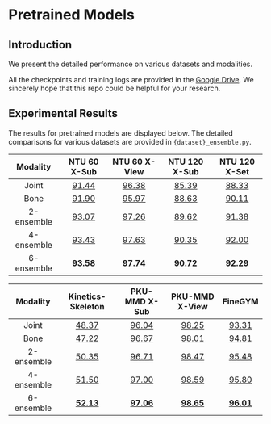 # Pretrained Models

## Introduction

We present the detailed performance on various datasets and modalities. 

All the checkpoints and training logs are provided in the [Google Drive](https://drive.google.com/drive/folders/1UheUd00odocDjtQtWY9SNIbFDuA9qs1a?usp=sharing). We sincerely hope that this repo could be helpful for your research.

## Experimental Results

The results for pretrained models are displayed below. The detailed comparisons for various datasets are provided in `{dataset}_ensemble.py`.


| Modality | NTU 60 X-Sub | NTU 60 X-View | NTU 120 X-Sub | NTU 120 X-Set |
|:---:|:---:|:---:|:---:|:---:|
| Joint| [91.44](https://drive.google.com/drive/folders/1OwFemGSvHSFJp5qJH75qAWvhsiDiENjK?usp=sharing) | [96.38](https://drive.google.com/drive/folders/19OJ-5b07bK2vj4hFqhYelwqp7zZAA7ri?usp=sharing) | [85.39](https://drive.google.com/drive/folders/1W-igIeCeHMP4FRoF_00yfYfRfN6pGLrl?usp=sharing) | [88.33](https://drive.google.com/drive/folders/11dqy4ZCWee8nww21XKWF5HSNu2XZODVn?usp=sharing) |
| Bone | [91.90](https://drive.google.com/drive/folders/1cin2cW8zqdq3wMu1zt-V89j9u2yFA-g7?usp=sharing) | [95.97](https://drive.google.com/drive/folders/1fyYN2csJZNGexAd8Wfrx9MKJuMxOLrUf?usp=sharing) | [88.63](https://drive.google.com/drive/folders/1xLEdYlcNj0wNtVEXMbxcvVeHdj9Z8yuZ?usp=sharing) | [90.11](https://drive.google.com/drive/folders/1j4OIdepjLGPw6lvc8R2LDVUqbBHjQchv?usp=sharing) |
| 2-ensemble | [93.07](https://drive.google.com/drive/folders/1O6JPZbUOo88GQsP1PfIknp_MghcCHwjy?usp=sharing) | [97.26](https://drive.google.com/drive/folders/1C-RCu7WsMR4YUar16PHyBkTVkaBosDxb?usp=sharing) | [89.62](https://drive.google.com/drive/folders/1rdsO26M4sEwIOwVqg4e9TuwuWh9rLaRx?usp=sharing) | [91.38](https://drive.google.com/drive/folders/1NoSnXSNm6yRiMM4O5m4fgIO-eqzPGvoB?usp=sharing) |
| 4-ensemble | [93.43](https://drive.google.com/drive/folders/1O6JPZbUOo88GQsP1PfIknp_MghcCHwjy?usp=sharing) | [97.63](https://drive.google.com/drive/folders/1C-RCu7WsMR4YUar16PHyBkTVkaBosDxb?usp=sharing) | [90.35](https://drive.google.com/drive/folders/1rdsO26M4sEwIOwVqg4e9TuwuWh9rLaRx?usp=sharing) | [92.00](https://drive.google.com/drive/folders/1NoSnXSNm6yRiMM4O5m4fgIO-eqzPGvoB?usp=sharing) |
| 6-ensemble | [**93.58**](https://drive.google.com/drive/folders/1O6JPZbUOo88GQsP1PfIknp_MghcCHwjy?usp=sharing) | [**97.74**](https://drive.google.com/drive/folders/1C-RCu7WsMR4YUar16PHyBkTVkaBosDxb?usp=sharing) | [**90.72**](https://drive.google.com/drive/folders/1rdsO26M4sEwIOwVqg4e9TuwuWh9rLaRx?usp=sharing) | [**92.29**](https://drive.google.com/drive/folders/1NoSnXSNm6yRiMM4O5m4fgIO-eqzPGvoB?usp=sharing) |


| Modality | Kinetics-Skeleton | PKU-MMD X-Sub | PKU-MMD X-View | FineGYM |
|:---:|:---:|:---:|:---:|:---:|
| Joint| [48.37](https://drive.google.com/drive/folders/1K7TMfMqyJSy-IHXZjTxhil9Wvvt68lNP?usp=sharing) | [96.04](https://drive.google.com/drive/folders/1AKTTTpTlrw94I--a22tKJF5epNMsa1sN?usp=sharing) | [98.25](https://drive.google.com/drive/folders/1_UxcUy1XIHJnG1JkCF_wfpGdoW6pWnrA?usp=sharing) | [93.31](https://drive.google.com/drive/folders/1eJDVpJ2yPI100VYquvc2yjCjrg1ywcg7?usp=sharing) |
| Bone | [47.22](https://drive.google.com/drive/folders/1wpDKVDTwRM6tXiMHgT9mJbi7Yo5IaS_u?usp=sharing) | [96.67](https://drive.google.com/drive/folders/1khBnzVw5vZXnwIpEuK0ACHSb25mOuTsH?usp=sharing) | [98.01](https://drive.google.com/drive/folders/1E2ueZt15EDHLFpwZC0zfjaVGBC8uIzbV?usp=sharing) | [94.81](https://drive.google.com/drive/folders/1IonK-TPwcN0bQbO8qJ3c0DVp0KBVXENt?usp=sharing) |
| 2-ensemble | [50.35](https://drive.google.com/drive/folders/1KxyTzjcKBGWGun2Gl0Pm0Q2U6MVLL_kk?usp=sharing) | [96.71](https://drive.google.com/drive/folders/19MXseVqbet5CRezQplt9dmq8Q-lAPQlz?usp=sharing) | [98.47](https://drive.google.com/drive/folders/1m7ENlvhd390YOe_GY2n8gQOqU6fKt_GN?usp=sharing) | [95.48](https://drive.google.com/drive/folders/1koTnkXWSTOzlpoQJxjkg1SijenuECahK?usp=sharing) |
| 4-ensemble | [51.50](https://drive.google.com/drive/folders/1KxyTzjcKBGWGun2Gl0Pm0Q2U6MVLL_kk?usp=sharing) | [97.00](https://drive.google.com/drive/folders/19MXseVqbet5CRezQplt9dmq8Q-lAPQlz?usp=sharing) | [98.59](https://drive.google.com/drive/folders/1m7ENlvhd390YOe_GY2n8gQOqU6fKt_GN?usp=sharing) | [95.80](https://drive.google.com/drive/folders/1koTnkXWSTOzlpoQJxjkg1SijenuECahK?usp=sharing) |
| 6-ensemble | [**52.13**](https://drive.google.com/drive/folders/1KxyTzjcKBGWGun2Gl0Pm0Q2U6MVLL_kk?usp=sharing) | [**97.06**](https://drive.google.com/drive/folders/19MXseVqbet5CRezQplt9dmq8Q-lAPQlz?usp=sharing) | [**98.65**](https://drive.google.com/drive/folders/1m7ENlvhd390YOe_GY2n8gQOqU6fKt_GN?usp=sharing) | [**96.01**](https://drive.google.com/drive/folders/1koTnkXWSTOzlpoQJxjkg1SijenuECahK?usp=sharing) |
